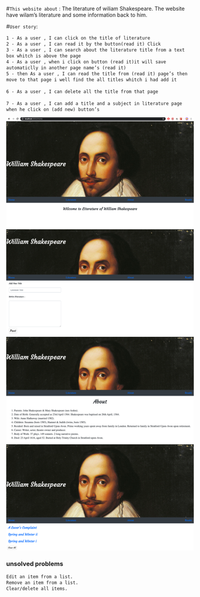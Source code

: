 #`This website about` :
The literature of wiliam Shakespeare. The website have wilam’s literature and some information back to him.

#`User story`:

```
1 - As a user , I can click on the title of literature
2 - As a user , I can read it by the button(read it) Click
3 - As a user , I can search about the literature title from a text box whitch is above the page
4 - As a user , when i click on button (read it)it will save automaticlly in another page name’s (read it)
5 - then As a user , I can read the title from (read it) page’s then move to that page i well find the all titles whitch i had add it

6 - As a user , I can delete all the title from that page

7 - As a user , I can add a title and a subject in literature page when he click on (add new) button’s
```
![wireframe](1.png)
![wireframe](2.png)
![wireframe](3.png)
![wireframe](4.png)


### unsolved problems

```
Edit an item from a list.
Remove an item from a list.
Clear/delete all items.

```
